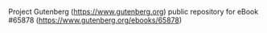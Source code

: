 Project Gutenberg (https://www.gutenberg.org) public repository for
eBook #65878 (https://www.gutenberg.org/ebooks/65878)
